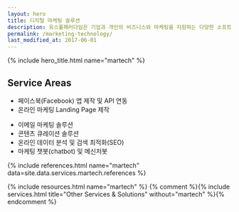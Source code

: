 ```yaml
---
layout: hero
title: 디지털 마케팅 솔루션
description: 유스풀패러다임은 기업과 개인의 비즈니스와 마케팅을 지원하는 다양한 소프트웨어 서비스와 솔루션을 제공합니다.
permalink: /marketing-technology/
last_modified_at: 2017-06-01
---
```


{% include hero_title.html name="martech" %}

<div class="page-header">
  <h2>Service Areas</h2>
</div>

<!-- * 디지털 마케팅 솔루션 컨설팅 -->
* 페이스북(Facebook) 앱 제작 및 API 연동
* 온라인 마케팅 Landing Page 제작
<!-- * 소셜 미디어 마케팅 및 SNS 연동 기술 지원 -->
* 이메일 마케팅 솔루션
* 콘텐츠 큐레이션 솔루션
* 온라인 데이터 분석 및 검색 최적화(SEO)
* 마케팅 챗봇(chatbot) 및 메신저봇

{% include references.html name="martech" data=site.data.services.martech.references %}

{% include resources.html name="martech" %}
{% comment %}{% include services.html title="Other Services & Solutions" without="martech" %}{% endcomment %}
